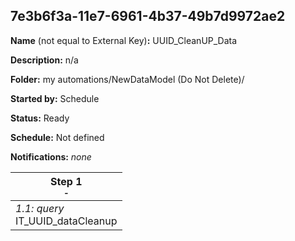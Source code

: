 ## 7e3b6f3a-11e7-6961-4b37-49b7d9972ae2

**Name** (not equal to External Key)**:** UUID_CleanUP_Data

**Description:** n/a

**Folder:** my automations/NewDataModel (Do Not Delete)/

**Started by:** Schedule

**Status:** Ready

**Schedule:** Not defined

**Notifications:** _none_


| Step 1<br>_<small>-</small>_ |
| --- |
| _1.1: query_<br>IT_UUID_dataCleanup |
